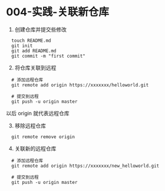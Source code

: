 # 004-实践-关联新仓库

1. 创建仓库并提交些修改
```
  touch README.md
  git init
  git add README.md
  git commit -m "first commit"
```

2. 将仓库关联到远程
```
  # 添加远程仓库
  git remote add origin https://xxxxxxx/helloworld.git

  # 提交到远程
  git push -u origin master
```
  以后 origin 就代表远程仓库

3. 移除远程仓库
```
  git remote remove origin
```

4. 关联新的远程仓库
```
  # 添加远程仓库
  git remote add origin https://xxxxxxx/new_helloworld.git

  # 提交到远程
  git push -u origin master
```
